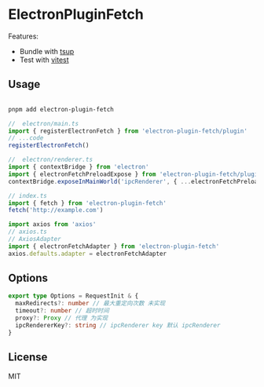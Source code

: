 # ElectronPluginFetch

Features:

- Bundle with [tsup](https://github.com/egoist/tsup)
- Test with [vitest](https://vitest)

## Usage

```bash

pnpm add electron-plugin-fetch
```

```ts
//  electron/main.ts
import { registerElectronFetch } from 'electron-plugin-fetch/plugin'
// ...code
registerElectronFetch()
```

```ts
//  electron/renderer.ts
import { contextBridge } from 'electron'
import { electronFetchPreloadExpose } from 'electron-plugin-fetch/plugin'
contextBridge.exposeInMainWorld('ipcRenderer', { ...electronFetchPreloadExpose })
```

```ts
// index.ts
import { fetch } from 'electron-plugin-fetch'
fetch('http://example.com')
```

```ts
import axios from 'axios'
// axios.ts
// AxiosAdapter
import { electronFetchAdapter } from 'electron-plugin-fetch'
axios.defaults.adapter = electronFetchAdapter
```

## Options

```ts
export type Options = RequestInit & {
  maxRedirects?: number // 最大重定向次数 未实现
  timeout?: number // 超时时间
  proxy?: Proxy // 代理 为实现
  ipcRendererKey?: string // ipcRenderer key 默认 ipcRenderer
}
```

## License

MIT
